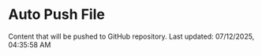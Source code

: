 # Auto Push File

Content that will be pushed to GitHub repository.
Last updated: 07/12/2025, 04:35:58 AM